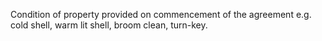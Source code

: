 Condition of property provided on commencement of the agreement e.g. cold shell, warm lit shell, broom clean, turn-key.
